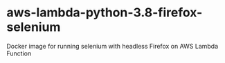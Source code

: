 # aws-lambda-python-3.8-firefox-selenium
Docker image for running selenium with headless Firefox on AWS Lambda Function
